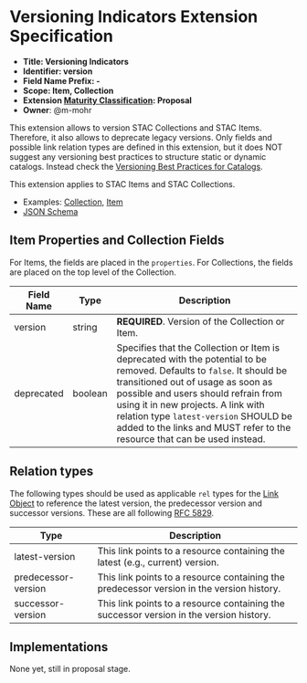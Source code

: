 # Versioning Indicators Extension Specification

- **Title: Versioning Indicators**
- **Identifier: version**
- **Field Name Prefix: -**
- **Scope: Item, Collection**
- **Extension [Maturity Classification](../README.md#extension-maturity): Proposal**
- **Owner**: @m-mohr

This extension allows to version STAC Collections and STAC Items. Therefore, it also allows to deprecate legacy versions. Only fields and possible link relation types are defined in this extension, but it does NOT suggest any versioning best practices to structure static or dynamic catalogs. Instead check the [Versioning Best Practices for Catalogs](../../best-practices.md#versioning-for-catalogs).

This extension applies to STAC Items and STAC Collections.

- Examples: [Collection](examples/collection.json), [Item](examples/item.json)
- [JSON Schema](json-schema/schema.json)

## Item Properties and Collection Fields

For Items, the fields are placed in the `properties`. For Collections, the fields are placed on the top level of the Collection.

| Field Name | Type    | Description |
| ---------- | ------- | ----------- |
| version    | string  | **REQUIRED**. Version of the Collection or Item. |
| deprecated | boolean | Specifies that the Collection or Item is deprecated with the potential to be removed. Defaults to `false`. It should be transitioned out of usage as soon as possible and users should refrain from using it in new projects. A link with relation type `latest-version` SHOULD be added to the links and MUST refer to the resource that can be used instead. |

## Relation types

The following types should be used as applicable `rel` types for the [Link Object](../../item-spec/item-spec.md#link-object) to reference the latest version, the predecessor version and successor versions. These are all following [RFC 5829](https://tools.ietf.org/html/rfc5829).

| Type                | Description |
| ------------------- | ----------- |
| latest-version      | This link points to a resource containing the latest (e.g., current) version. |
| predecessor-version | This link points to a resource containing the predecessor version in the version history. |
| successor-version   | This link points to a resource containing the successor version in the version history. |

## Implementations

None yet, still in proposal stage.

